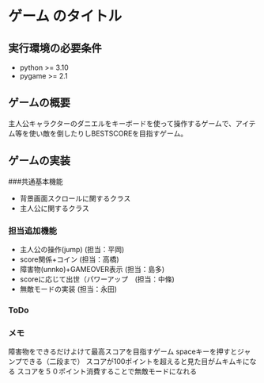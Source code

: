 # ゲーム のタイトル
## 実行環境の必要条件
* python >= 3.10
* pygame >= 2.1

## ゲームの概要
主人公キャラクターのダニエルをキーボードを使って操作するゲームで、アイテム等を使い敵を倒したりしBESTSCOREを目指すゲーム。

## ゲームの実装
###共通基本機能
* 背景画面スクロールに関するクラス
* 主人公に関するクラス
### 担当追加機能
* 主人公の操作(jump)    (担当：平岡)
* score関係+コイン  (担当：高橋)
* 障害物(unnko)+GAMEOVER表示  (担当：島多)
* scoreに応じて出世（パワーアップ　(担当：中條)
* 無敵モードの実装  (担当：永田)
### ToDo

### メモ
障害物をできるだけよけて最高スコアを目指すゲーム
spaceキーを押すとジャンプできる（二段まで）
スコアが100ポイントを超えると見た目がムキムキになる
スコアを５０ポイント消費することで無敵モードになれる
